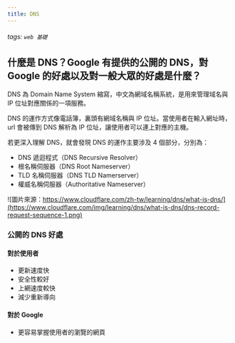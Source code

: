 ```yaml
---
title: DNS
---
```

###### tags: `web 基礎`
## 什麼是 DNS？Google 有提供的公開的 DNS，對 Google 的好處以及對一般大眾的好處是什麼？
DNS 為 Domain Name System 縮寫，中文為網域名稱系統，是用來管理域名與 IP 位址對應關係的一項服務。

DNS 的運作方式像電話簿，裏頭有網域名稱與 IP 位址。當使用者在輸入網址時，url 會被傳到 DNS 解析為 IP 位址，讓使用者可以連上對應的主機。

若更深入理解 DNS，就會發現 DNS 的運作主要涉及 4 個部分，分別為：
- DNS 遞迴程式（DNS Recursive Resolver）
- 根名稱伺服器（DNS Root Nameserver）
- TLD 名稱伺服器（DNS TLD Namerserver）
- 權威名稱伺服器（Authoritative Nameserver）

![圖片來源：https://www.cloudflare.com/zh-tw/learning/dns/what-is-dns/](https://www.cloudflare.com/img/learning/dns/what-is-dns/dns-record-request-sequence-1.png)

### 公開的 DNS 好處
#### 對於使用者
- 更新速度快
- 安全性較好
- 上網速度較快
- 減少重新導向

#### 對於 Google
- 更容易掌握使用者的瀏覽的網頁
